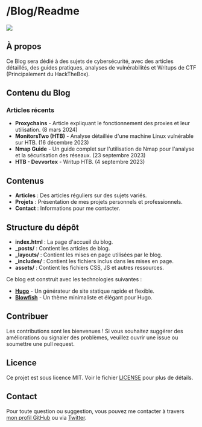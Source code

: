 
# /Blog/Readme

![](https://github.com/Rai2en/rai2en.github.io/assets/img/readme.png)

## À propos

Ce Blog sera dédié à des sujets de cybersécurité, avec des articles détaillés, des guides pratiques, analyses de vulnérabilités et Writups de CTF (Principalement du HackTheBox).

## Contenu du Blog

### Articles récents

- **Proxychains** - Article expliquant le fonctionnement des proxies et leur utilisation. (8 mars 2024)
- **MonitorsTwo (HTB)** - Analyse détaillée d'une machine Linux vulnérable sur HTB. (16 décembre 2023)
- **Nmap Guide** - Un guide complet sur l'utilisation de Nmap pour l'analyse et la sécurisation des réseaux. (23 septembre 2023)
- **HTB - Devvortex** - Writup HTB. (4 septembre 2023)

## Contenus

- **Articles** : Des articles réguliers sur des sujets variés.
- **Projets** : Présentation de mes projets personnels et professionnels.
- **Contact** : Informations pour me contacter.

## Structure du dépôt

- **index.html** : La page d'accueil du blog.
- **_posts/** : Contient les articles de blog.
- **_layouts/** : Contient les mises en page utilisées par le blog.
- **_includes/** : Contient les fichiers inclus dans les mises en page.
- **assets/** : Contient les fichiers CSS, JS et autres ressources.

Ce blog est construit avec les technologies suivantes :

- **[Hugo](https://gohugo.io/)** - Un générateur de site statique rapide et flexible.
- **[Blowfish](https://blowfish.page/docs/welcome/)** - Un thème minimaliste et élégant pour Hugo.

## Contribuer

Les contributions sont les bienvenues ! Si vous souhaitez suggérer des améliorations ou signaler des problèmes, veuillez ouvrir une issue ou soumettre une pull request.

## Licence

Ce projet est sous licence MIT. Voir le fichier [LICENSE](https://github.com/Rai2en/rai2en.github.io?tab=MIT-1-ov-file#readme) pour plus de détails.

## Contact

Pour toute question ou suggestion, vous pouvez me contacter à travers [mon profil GitHub](https://github.com/Rai2en) ou via [Twitter](https://twitter.com/0xR4zn).

